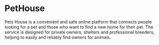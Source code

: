 # PetHouse
Pets House is a convenient and safe online platform that connects people looking for a pet and those who want to find a new home for their pet. The service is designed for private owners, shelters and professional breeders, helping to easily and reliably find owners for animals.
